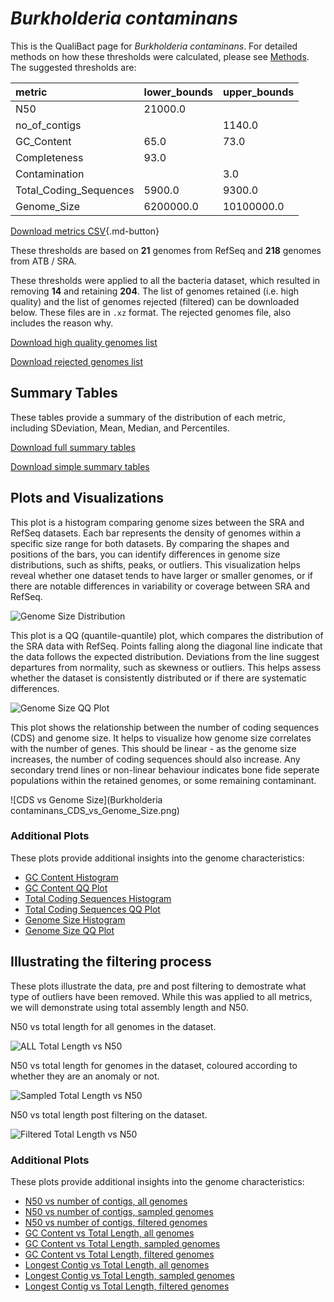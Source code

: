 # *Burkholderia contaminans*

This is the QualiBact page for *Burkholderia contaminans*. For detailed methods on how these thresholds were calculated, please see [Methods](../../methods.md).
The suggested thresholds are: 

| metric                 | lower_bounds   | upper_bounds   |
|:-----------------------|:---------------|:---------------|
| N50                    | 21000.0        |                |
| no_of_contigs          |                | 1140.0         |
| GC_Content             | 65.0           | 73.0           |
| Completeness           | 93.0           |                |
| Contamination          |                | 3.0            |
| Total_Coding_Sequences | 5900.0         | 9300.0         |
| Genome_Size            | 6200000.0      | 10100000.0     |

[Download metrics CSV](Burkholderia_contaminans_metrics.csv){.md-button}


These thresholds are based on **21** genomes from RefSeq and **218** genomes from ATB / SRA.

These thresholds were applied to all the bacteria dataset, which resulted in removing **14** and retaining **204**.
The list of genomes retained (i.e. high quality) and the list of genomes rejected (filtered) can be downloaded below. These files are in `.xz` format. The rejected genomes file, also includes the reason why.

[Download high quality genomes list](Burkholderia_contaminans_high_quality_genomes.csv.xz)


[Download rejected genomes list](Burkholderia_contaminans_filtered_out_genomes.csv.xz)



## Summary Tables
These tables provide a summary of the distribution of each metric, including SDeviation, Mean, Median, and Percentiles.

[Download full summary tables](summary.csv)

[Download simple summary tables](selected_summary.csv)

## Plots and Visualizations

This plot is a histogram comparing genome sizes between the SRA and RefSeq datasets. Each bar represents the density of genomes within a specific size range for both datasets. By comparing the shapes and positions of the bars, you can identify differences in genome size distributions, such as shifts, peaks, or outliers. This visualization helps reveal whether one dataset tends to have larger or smaller genomes, or if there are notable differences in variability or coverage between SRA and RefSeq.

![Genome Size Distribution](Genome_Size_refseq_histogram_kde.png)

This plot is a QQ (quantile-quantile) plot, which compares the distribution of the SRA data with RefSeq. Points falling along the diagonal line indicate that the data follows the expected distribution. Deviations from the line suggest departures from normality, such as skewness or outliers. This helps assess whether the dataset is consistently distributed or if there are systematic differences.

![Genome Size QQ Plot](Genome_Size_refseq_qqplot.png)

This plot shows the relationship between the number of coding sequences (CDS) and genome size. It helps to visualize how genome size correlates with the number of genes. This should be linear - as the genome size increases, the number of coding sequences should also increase. Any secondary trend lines or non-linear behaviour indicates bone fide seperate populations within the retained genomes, or some remaining contaminant. 

![CDS vs Genome Size](Burkholderia contaminans_CDS_vs_Genome_Size.png)

### Additional Plots

These plots provide additional insights into the genome characteristics:

- [GC Content Histogram](GC_Content_refseq_histogram_kde.png)
- [GC Content QQ Plot](GC_Content_refseq_qqplot.png)
- [Total Coding Sequences Histogram](Total_Coding_Sequences_refseq_histogram_kde.png)
- [Total Coding Sequences QQ Plot](Total_Coding_Sequences_refseq_qqplot.png)
- [Genome Size Histogram](Genome_Size_refseq_histogram_kde.png)
- [Genome Size QQ Plot](Genome_Size_refseq_qqplot.png)
## Illustrating the filtering process
These plots illustrate the data, pre and post filtering to demostrate what type of outliers have been removed. While this was applied to all metrics, we will demonstrate using total assembly length and N50.

N50 vs total length for all genomes in the dataset.

![ALL Total Length vs N50](Burkholderia_contaminans_all_total_length_N50.png)

N50 vs total length for genomes in the dataset, coloured according to whether they are an anomaly or not.

![Sampled Total Length vs N50](Burkholderia_contaminans_sample_total_length_N50.png)

N50 vs total length post filtering on the dataset.

![Filtered Total Length vs N50](Burkholderia_contaminans_filt_total_length_N50.png)

### Additional Plots

These plots provide additional insights into the genome characteristics:

- [N50 vs number of contigs, all genomes](Burkholderia_contaminans_all_N50_number.png)
- [N50 vs number of contigs, sampled genomes](Burkholderia_contaminans_sample_N50_number.png)
- [N50 vs number of contigs, filtered genomes](Burkholderia_contaminans_filt_N50_number.png)
- [GC Content vs Total Length, all genomes](Burkholderia_contaminans_all_total_length_GC_Content.png)
- [GC Content vs Total Length, sampled genomes](Burkholderia_contaminans_sample_total_length_GC_Content.png)
- [GC Content vs Total Length, filtered genomes](Burkholderia_contaminans_filt_total_length_GC_Content.png)
- [Longest Contig vs Total Length, all genomes](Burkholderia_contaminans_all_total_length_longest.png)
- [Longest Contig vs Total Length, sampled genomes](Burkholderia_contaminans_sample_total_length_longest.png)
- [Longest Contig vs Total Length, filtered genomes](Burkholderia_contaminans_filt_total_length_longest.png)
